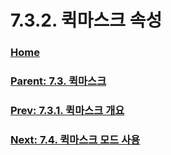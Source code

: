 # 7.3.2. 퀵마스크 속성

### [Home](./00-home.md)
### [Parent: 7.3. 퀵마스크](./07-03-00-the-quickmask.md)
### [Prev: 7.3.1. 퀵마스크 개요](./07-03-01-overview.md)
### [Next: 7.4. 퀵마스크 모드 사용](./07-04-using-quickmask-mode.md)
